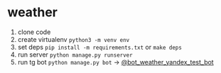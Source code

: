 # weather
1. clone code
2. create virtualenv `python3 -m venv env`
3. set deps `pip install -m requirements.txt` or `make deps`
4. run server `python manage.py runserver`
5. run tg bot `python manage.py bot` -> [@bot_weather_yandex_test_bot](https://t.me/bot_weather_yandex_test_bot)
